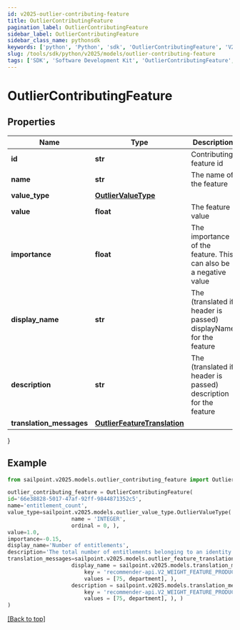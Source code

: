 ```yaml
---
id: v2025-outlier-contributing-feature
title: OutlierContributingFeature
pagination_label: OutlierContributingFeature
sidebar_label: OutlierContributingFeature
sidebar_class_name: pythonsdk
keywords: ['python', 'Python', 'sdk', 'OutlierContributingFeature', 'V2025OutlierContributingFeature'] 
slug: /tools/sdk/python/v2025/models/outlier-contributing-feature
tags: ['SDK', 'Software Development Kit', 'OutlierContributingFeature', 'V2025OutlierContributingFeature']
---
```


# OutlierContributingFeature


## Properties

Name | Type | Description | Notes
------------ | ------------- | ------------- | -------------
**id** | **str** | Contributing feature id | [optional] 
**name** | **str** | The name of the feature | [optional] 
**value_type** | [**OutlierValueType**](outlier-value-type) |  | [optional] 
**value** | **float** | The feature value | [optional] 
**importance** | **float** | The importance of the feature. This can also be a negative value | [optional] 
**display_name** | **str** | The (translated if header is passed) displayName for the feature | [optional] 
**description** | **str** | The (translated if header is passed) description for the feature | [optional] 
**translation_messages** | [**OutlierFeatureTranslation**](outlier-feature-translation) |  | [optional] 
}

## Example

```python
from sailpoint.v2025.models.outlier_contributing_feature import OutlierContributingFeature

outlier_contributing_feature = OutlierContributingFeature(
id='66e38828-5017-47af-92ff-9844871352c5',
name='entitlement_count',
value_type=sailpoint.v2025.models.outlier_value_type.OutlierValueType(
                    name = 'INTEGER', 
                    ordinal = 0, ),
value=1.0,
importance=-0.15,
display_name='Number of entitlements',
description='The total number of entitlements belonging to an identity',
translation_messages=sailpoint.v2025.models.outlier_feature_translation.OutlierFeatureTranslation(
                    display_name = sailpoint.v2025.models.translation_message.TranslationMessage(
                        key = 'recommender-api.V2_WEIGHT_FEATURE_PRODUCT_INTERPRETATION_HIGH', 
                        values = [75, department], ), 
                    description = sailpoint.v2025.models.translation_message.TranslationMessage(
                        key = 'recommender-api.V2_WEIGHT_FEATURE_PRODUCT_INTERPRETATION_HIGH', 
                        values = [75, department], ), )
)

```
[[Back to top]](#) 

